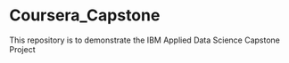 # Coursera_Capstone
This repository is to demonstrate the IBM Applied Data Science Capstone Project
